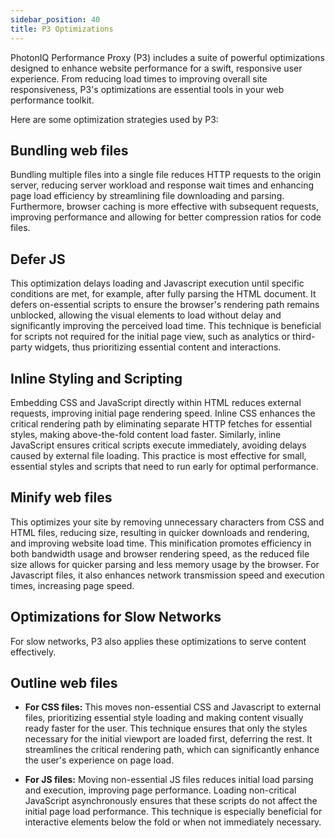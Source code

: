 ```yaml
---
sidebar_position: 40
title: P3 Optimizations
---
```


PhotonIQ Performance Proxy (P3) includes a suite of powerful optimizations designed to enhance website performance for a swift, responsive user experience. From reducing load times to improving overall site responsiveness, P3's optimizations are essential tools in your web performance toolkit. 

Here are some optimization strategies used by P3:

## Bundling web files

Bundling multiple files into a single file reduces HTTP requests to the origin server, reducing server workload and response wait times and enhancing page load efficiency by streamlining file downloading and parsing. Furthermore, browser caching is more effective with subsequent requests, improving performance and allowing for better compression ratios for code files.

## Defer JS

This optimization delays loading and Javascript execution until specific conditions are met, for example, after fully parsing the HTML document. It defers on-essential scripts to ensure the browser's rendering path remains unblocked, allowing the visual elements to load without delay and significantly improving the perceived load time. This technique is beneficial for scripts not required for the initial page view, such as analytics or third-party widgets, thus prioritizing essential content and interactions.

## Inline Styling and Scripting

Embedding CSS and JavaScript directly within HTML reduces external requests, improving initial page rendering speed. Inline CSS enhances the critical rendering path by eliminating separate HTTP fetches for essential styles, making above-the-fold content load faster. Similarly, inline JavaScript ensures critical scripts execute immediately, avoiding delays caused by external file loading. This practice is most effective for small, essential styles and scripts that need to run early for optimal performance.

## Minify web files

This optimizes your site by removing unnecessary characters from CSS and HTML files, reducing size, resulting in quicker downloads and rendering, and improving website load time. This minification promotes efficiency in both bandwidth usage and browser rendering speed, as the reduced file size allows for quicker parsing and less memory usage by the browser. For Javascript files, it also enhances network transmission speed and execution times, increasing page speed.

## Optimizations for Slow Networks

For slow networks, P3 also applies these optimizations to serve content effectively.

## Outline web files

- **For CSS files:** This moves non-essential CSS and Javascript to external files, prioritizing essential style loading and making content visually ready faster for the user. This technique ensures that only the styles necessary for the initial viewport are loaded first, deferring the rest. It streamlines the critical rendering path, which can significantly enhance the user's experience on page load.

- **For JS files:** Moving non-essential JS files reduces initial load parsing and execution, improving page performance. Loading non-critical JavaScript asynchronously ensures that these scripts do not affect the initial page load performance. This technique is especially beneficial for interactive elements below the fold or when not immediately necessary.
